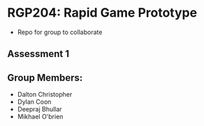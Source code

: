 # RGP204: Rapid Game Prototype
- Repo for group to collaborate 

## Assessment 1

## Group Members:
- Dalton Christopher
- Dylan Coon
- Deepraj Bhullar
- Mikhael O'brien
